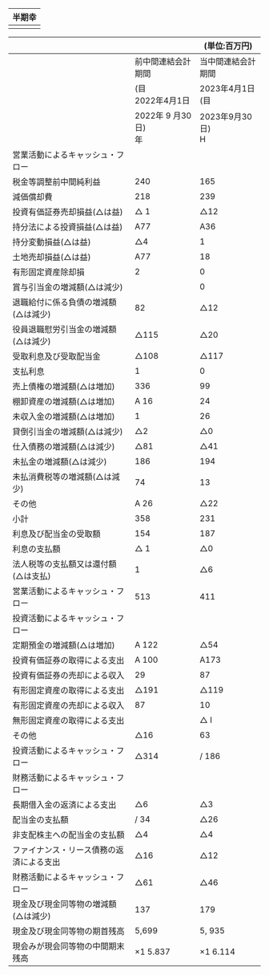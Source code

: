 | 半期幸 |
|-----|
|     |

|                      |                    | (単位:百万円)         |
|----------------------|--------------------|------------------|
|                      | 前中間連結会計期間          | 当中間連結会計期間        |
|                      | (目<br>2022年4月1日    | 2023年4月1日<br>(目  |
|                      | 2022年 9 月30日)<br>年 | 2023年9月30日)<br>H |
| 営業活動によるキャッシュ・フロー     |                    |                  |
| 税金等調整前中間純利益          | 240                | 165              |
| 減価償却費                | 218                | 239              |
| 投資有価証券売却損益(△は益)      | △ 1                | △12              |
| 持分法による投資損益(△は益)      | A77                | A36              |
| 持分変動損益(△は益)          | △4                 | 1                |
| 土地売却損益(△は益)          | A77                | 18               |
| 有形固定資産除却損            | 2                  | 0                |
| 賞与引当金の増減額(△は減少)      |                    | 0                |
| 退職給付に係る負債の増減額(△は減少)  | 82                 | △12              |
| 役員退職慰労引当金の増減額(△は減少)  | △115               | △20              |
| 受取利息及び受取配当金          | △108               | △117             |
| 支払利息                 | 1                  | 0                |
| 売上債権の増減額(△は増加)       | 336                | 99               |
| 棚卸資産の増減額(△は増加)       | A 16               | 24               |
| 未収入金の増減額(△は増加)       | 1                  | 26               |
| 貸倒引当金の増減額(△は減少)      | △2                 | △0               |
| 仕入債務の増減額(△は減少)       | △81                | △41              |
| 未払金の増減額(△は減少)        | 186                | 194              |
| 未払消費税等の増減額(△は減少)     | 74                 | 13               |
| その他                  | A 26               | △22              |
| 小計                   | 358                | 231              |
| 利息及び配当金の受取額          | 154                | 187              |
| 利息の支払額               | △ 1                | △0               |
| 法人税等の支払額又は還付額(△は支払)  | 1                  | △6               |
| 営業活動によるキャッシュ・フロー     | 513                | 411              |
| 投資活動によるキャッシュ・フロー     |                    |                  |
| 定期預金の増減額(△は増加)       | A 122              | △54              |
| 投資有価証券の取得による支出       | A 100              | A173             |
| 投資有価証券の売却による収入       | 29                 | 87               |
| 有形固定資産の取得による支出       | △191               | △119             |
| 有形固定資産の売却による収入       | 87                 | 10               |
| 無形固定資産の取得による支出       |                    | △ I              |
| その他                  | △16                | 63               |
| 投資活動によるキャッシュ・フロー     | △314               | / 186            |
| 財務活動によるキャッシュ・フロー     |                    |                  |
| 長期借入金の返済による支出        | △6                 | △3               |
| 配当金の支払額              | / 34               | △26              |
| 非支配株主への配当金の支払額       | △4                 | △4               |
| ファイナンス・リース債務の返済による支出 | △16                | △12              |
| 財務活動によるキャッシュ・フロー     | △61                | △46              |
| 現金及び現金同等物の増減額(△は減少)  | 137                | 179              |
| 現金及び現金同等物の期首残高       | 5,699              | 5, 935           |
| 現会みが現会同等物の中間期末残高     | ×1 5.837           | ×1 6.114         |